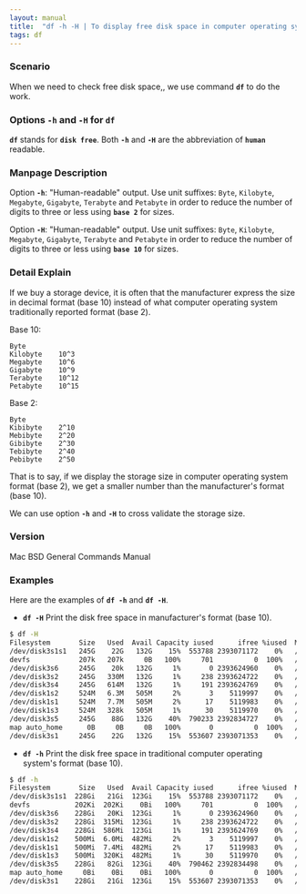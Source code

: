 ```yaml
---
layout: manual
title:  "df -h -H | To display free disk space in computer operating system format or the manufacturer's format" 
tags: df
---
```


### Scenario
When we need to check free disk space,, we use command __`df`__ to do the work.

### Options `-h` and `-H` for `df` 
__`df`__ stands for __`disk free`__.
Both __`-h`__ and __`-H`__ are the abbreviation of __`human`__  readable.

### Manpage Description
Option __`-h`__:
"Human-readable" output.  Use unit suffixes: `Byte`, `Kilobyte`, `Megabyte`, `Gigabyte`, `Terabyte` and `Petabyte` in order to reduce the number of digits to three or less using __`base 2`__ for sizes.

Option __`-H`__:
"Human-readable" output.  Use unit suffixes: `Byte`, `Kilobyte`, `Megabyte`, `Gigabyte`, `Terabyte` and `Petabyte` in order to reduce the number of digits to three or less using __`base 10`__ for sizes.

### Detail Explain
If we buy a storage device, it is often that the manufacturer express the size in decimal format (base 10) instead of what computer operating system traditionally reported format (base 2). 

Base 10:
```
Byte    
Kilobyte    10^3
Megabyte    10^6
Gigabyte    10^9
Terabyte    10^12
Petabyte    10^15
```
Base 2:
```
Byte    
Kibibyte    2^10
Mebibyte    2^20
Gibibyte    2^30
Tebibyte    2^40
Pebibyte    2^50
```

That is to say, if we display the storage size in computer operating system format (base 2), we get a smaller number than the manufacturer's format (base 10).

We can use option __`-h`__ and __`-H`__ to cross validate the storage size.

### Version
Mac BSD General Commands Manual

### Examples
Here are the examples of __`df -h`__ and __`df -H`__.

- __`df -H`__ Print the disk free space in manufacturer's format (base 10).



```bash
$ df -H
Filesystem       Size   Used  Avail Capacity iused      ifree %iused  Mounted on
/dev/disk3s1s1   245G    22G   132G    15%  553788 2393071172    0%   /
devfs            207k   207k     0B   100%     701          0  100%   /dev
/dev/disk3s6     245G    20k   132G     1%       0 2393624960    0%   /System/Volumes/VM
/dev/disk3s2     245G   330M   132G     1%     238 2393624722    0%   /System/Volumes/Preboot
/dev/disk3s4     245G   614M   132G     1%     191 2393624769    0%   /System/Volumes/Update
/dev/disk1s2     524M   6.3M   505M     2%       3    5119997    0%   /System/Volumes/xarts
/dev/disk1s1     524M   7.7M   505M     2%      17    5119983    0%   /System/Volumes/iSCPreboot
/dev/disk1s3     524M   328k   505M     1%      30    5119970    0%   /System/Volumes/Hardware
/dev/disk3s5     245G    88G   132G    40%  790233 2392834727    0%   /System/Volumes/Data
map auto_home      0B     0B     0B   100%       0          0  100%   /System/Volumes/Data/home
/dev/disk3s1     245G    22G   132G    15%  553607 2393071353    0%   /System/Volumes/Update/mnt1
```

- __`df -h`__ Print the disk free space in traditional computer operating system's format (base 10).

```bash
$ df -h
Filesystem       Size   Used  Avail Capacity iused      ifree %iused  Mounted on
/dev/disk3s1s1  228Gi   21Gi  123Gi    15%  553788 2393071172    0%   /
devfs           202Ki  202Ki    0Bi   100%     701          0  100%   /dev
/dev/disk3s6    228Gi   20Ki  123Gi     1%       0 2393624960    0%   /System/Volumes/VM
/dev/disk3s2    228Gi  315Mi  123Gi     1%     238 2393624722    0%   /System/Volumes/Preboot
/dev/disk3s4    228Gi  586Mi  123Gi     1%     191 2393624769    0%   /System/Volumes/Update
/dev/disk1s2    500Mi  6.0Mi  482Mi     2%       3    5119997    0%   /System/Volumes/xarts
/dev/disk1s1    500Mi  7.4Mi  482Mi     2%      17    5119983    0%   /System/Volumes/iSCPreboot
/dev/disk1s3    500Mi  320Ki  482Mi     1%      30    5119970    0%   /System/Volumes/Hardware
/dev/disk3s5    228Gi   82Gi  123Gi    40%  790462 2392834498    0%   /System/Volumes/Data
map auto_home     0Bi    0Bi    0Bi   100%       0          0  100%   /System/Volumes/Data/home
/dev/disk3s1    228Gi   21Gi  123Gi    15%  553607 2393071353    0%   /System/Volumes/Update/mnt1
```
